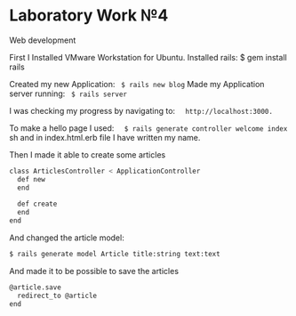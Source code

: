 Laboratory Work №4
==================
Web development 

First I Installed VMware Workstation for Ubuntu.
Installed rails: $ gem install rails

Created my new Application: ```  $ rails new blog ``` 
Made my Application server running: ``` $ rails server``` 

I was checking my progress by navigating to: ```  http://localhost:3000.``` 

To make a hello page I used:  ```  $ rails generate controller welcome index``` sh
and in index.html.erb file I have written my name.

Then I made it able to create some articles 
``` sh
class ArticlesController < ApplicationController
  def new
  end
 
  def create
  end
end
``` 

And changed the article model:
``` sh
$ rails generate model Article title:string text:text
``` 
And made it to be possible to save the articles
``` sh
@article.save
  redirect_to @article
end
``` 
